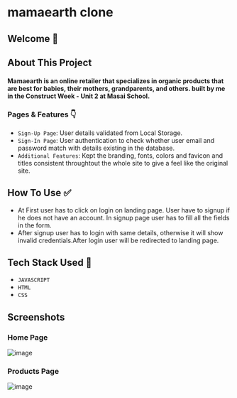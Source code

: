 # mamaearth clone

 ## Welcome 👋
 
 ## About This Project

 #### Mamaearth is an online retailer that specializes in organic products that are best for babies, their mothers, grandparents, and others. built by me in the Construct Week - Unit 2 at Masai School.

### Pages & Features 👇
- `Sign-Up Page`: User details validated from Local Storage.
-  `Sign-In Page`: User authentication to check whether user email and password match with details existing in the database.
-  `Additional Features`: Kept the branding, fonts, colors and favicon and titles consistent throughtout the whole site to give a feel like the original site.

## How To Use ✅

 - At First user has to click on login on landing page. User have to signup if he does not have an account. In signup page user has to fill all the fields in the form.
- After signup user has to login with same details, otherwise it will show invalid credentials.After login user will be redirected to landing page.

## Tech Stack Used 🔧

- `JAVASCRIPT`
- `HTML`
- `CSS`

## Screenshots

### Home Page

![image](https://user-images.githubusercontent.com/76393496/150675291-fafc381d-8ccf-4a0a-9c95-effdb9237700.png)

### Products Page 

![image](https://user-images.githubusercontent.com/76393496/150675333-f6a1468c-0951-4504-86f1-3c41fa1b0e27.png)





